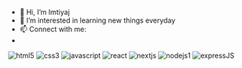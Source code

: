- 👋 Hi, I’m Imtiyaj
- 👀 I’m interested in learning new things everyday
- 📫 Connect with me:
- 

<!---
Imtiyaj25/Imtiyaj25 is a ✨ special ✨ repository because its `README.md` (this file) appears on your GitHub profile.
You can click the Preview link to take a look at your changes.
--->
![html5](https://github.com/Imtiyaj25/Imtiyaj25/assets/129411789/b8fda89f-cf08-4a17-a7b3-0392acb25fa2)
![css3](https://github.com/Imtiyaj25/Imtiyaj25/assets/129411789/080eefd1-424b-4cbb-b8b8-383524220016)
![javascript](https://github.com/Imtiyaj25/Imtiyaj25/assets/129411789/02363f1f-f52e-476d-a900-09517dbdaf18)
![react](https://github.com/Imtiyaj25/Imtiyaj25/assets/129411789/422db77c-578c-49d9-8f22-16c7ba4bac59)
![nextjs](https://github.com/Imtiyaj25/Imtiyaj25/assets/129411789/b23f2d74-3e10-4976-bd93-849fee1fb2d3)
![nodejs1](https://github.com/Imtiyaj25/Imtiyaj25/assets/129411789/483a2057-2332-41f9-8ff1-9e86b96965ba)
![expressJS](https://github.com/Imtiyaj25/Imtiyaj25/assets/129411789/62c33a43-8b5c-466c-b337-22d524483dc6)
